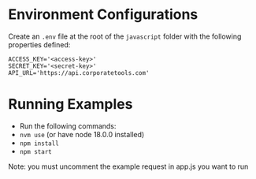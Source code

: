 # Environment Configurations
Create an `.env` file at the root of the `javascript` folder with the following properties defined:

```
ACCESS_KEY='<access-key>'
SECRET_KEY='<secret-key>'
API_URL='https://api.corporatetools.com'
```
# Running Examples
- Run the following commands:
- `nvm use` (or have node 18.0.0 installed)
- `npm install`
- `npm start`

Note: you must uncomment the example request in app.js you want to run